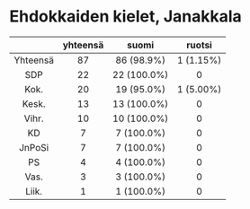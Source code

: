 # Ehdokkaiden kielet, Janakkala

| |yhteensä|suomi|ruotsi|
|:---:|:---:|:---:|:---:|
|Yhteensä|87|86 (98.9%)|1 (1.15%)|
|SDP|22|22 (100.0%)|0|
|Kok.|20|19 (95.0%)|1 (5.00%)|
|Kesk.|13|13 (100.0%)|0|
|Vihr.|10|10 (100.0%)|0|
|KD|7|7 (100.0%)|0|
|JnPoSi|7|7 (100.0%)|0|
|PS|4|4 (100.0%)|0|
|Vas.|3|3 (100.0%)|0|
|Liik.|1|1 (100.0%)|0|

